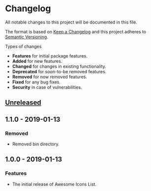 # Changelog
All notable changes to this project will be documented in this file.

The format is based on [Keep a Changelog](http://keepachangelog.com/en/1.0.0/)
and this project adheres to [Semantic Versioning](http://semver.org/spec/v2.0.0.html).

Types of changes

* **Features** for initial package features.
* **Added** for new features.
* **Changed** for changes in existing functionality.
* **Deprecated** for soon-to-be removed features.
* **Removed** for now removed features.
* **Fixed** for any bug fixes.
* **Security** in case of vulnerabilities.

## [Unreleased]

## 1.1.0 - 2019-01-13

### Removed
* Removed bin directory.

## 1.0.0 - 2019-01-13

### Features
* The initial release of Awesome Icons List.

[Unreleased]: https://github.com/GinoPane/oc-awesomeiconslist-plugin/compare/v1.0.0...HEAD
